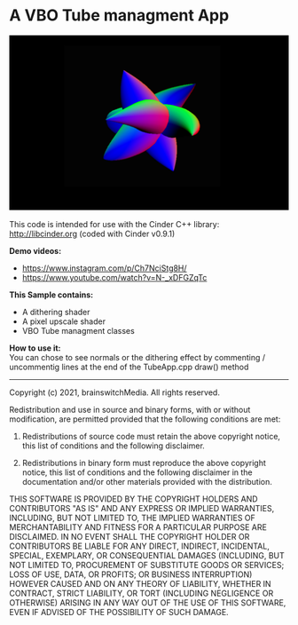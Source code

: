 # A VBO Tube managment App

![Tube](https://github.com/brainswitchMedia/Cinder-Samples/blob/master/Tube/Screen%20Shot.jpg)

This code is intended for use with the Cinder C++ library: http://libcinder.org (coded with Cinder v0.9.1)

**Demo videos:**  
* https://www.instagram.com/p/Ch7NciStg8H/
* https://www.youtube.com/watch?v=N-_xDFGZqTc

**This Sample contains:**  
* A dithering shader
* A pixel upscale shader
* VBO Tube managment classes

**How to use it:**  
You can chose to see normals or the dithering effect by commenting / uncommentig lines at the end of the TubeApp.cpp draw() method 


----------------------------------------------------------------------------------

Copyright (c) 2021, brainswitchMedia. All rights reserved.

Redistribution and use in source and binary forms, with or without
modification, are permitted provided that the following conditions are met:

1. Redistributions of source code must retain the above copyright notice, this
   list of conditions and the following disclaimer.

2. Redistributions in binary form must reproduce the above copyright notice,
   this list of conditions and the following disclaimer in the documentation
   and/or other materials provided with the distribution.

THIS SOFTWARE IS PROVIDED BY THE COPYRIGHT HOLDERS AND CONTRIBUTORS "AS IS"
AND ANY EXPRESS OR IMPLIED WARRANTIES, INCLUDING, BUT NOT LIMITED TO, THE
IMPLIED WARRANTIES OF MERCHANTABILITY AND FITNESS FOR A PARTICULAR PURPOSE ARE
DISCLAIMED. IN NO EVENT SHALL THE COPYRIGHT HOLDER OR CONTRIBUTORS BE LIABLE
FOR ANY DIRECT, INDIRECT, INCIDENTAL, SPECIAL, EXEMPLARY, OR CONSEQUENTIAL
DAMAGES (INCLUDING, BUT NOT LIMITED TO, PROCUREMENT OF SUBSTITUTE GOODS OR
SERVICES; LOSS OF USE, DATA, OR PROFITS; OR BUSINESS INTERRUPTION) HOWEVER
CAUSED AND ON ANY THEORY OF LIABILITY, WHETHER IN CONTRACT, STRICT LIABILITY,
OR TORT (INCLUDING NEGLIGENCE OR OTHERWISE) ARISING IN ANY WAY OUT OF THE USE
OF THIS SOFTWARE, EVEN IF ADVISED OF THE POSSIBILITY OF SUCH DAMAGE.

